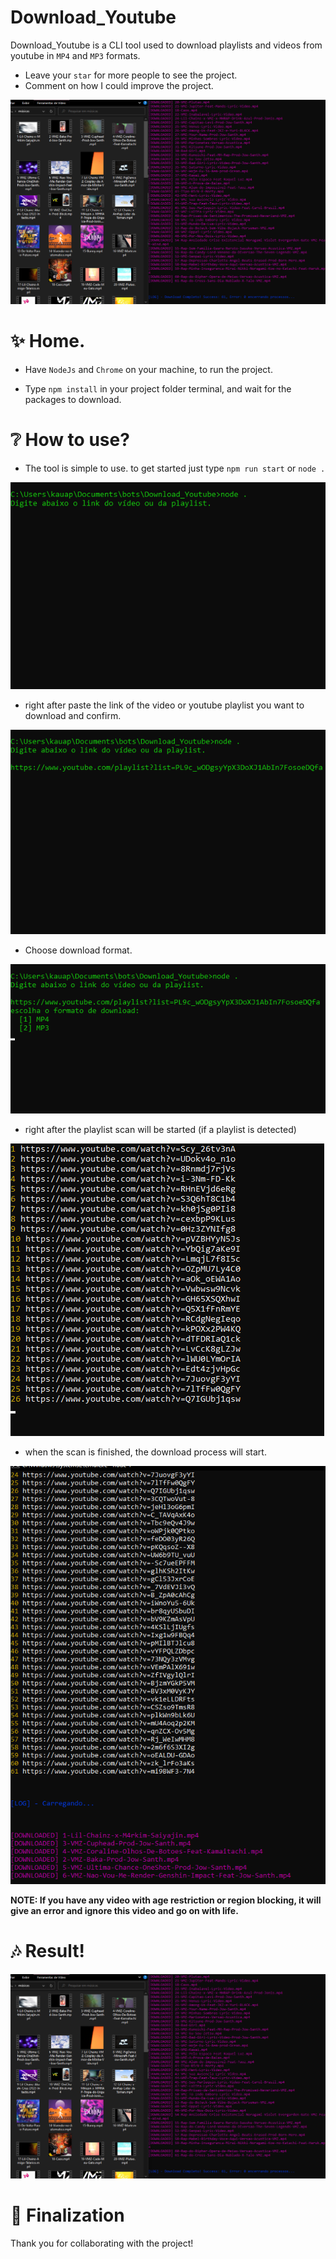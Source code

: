 # Download_Youtube

Download_Youtube is a CLI tool used to download playlists and videos from youtube in ```MP4``` and ```MP3``` formats.

* Leave your ```star``` for more people to see the project.
* Comment on how I could improve the project.

![response](./assets/response.png)

# ✨ Home.

* Have ```NodeJs``` and ```Chrome``` on your machine, to run the project.

* Type ```npm install``` in your project folder terminal, and wait for the packages to download.

# ❔ How to use?

* The tool is simple to use. to get started just type ```npm run start``` or ```node .```

![prompt](./assets/prompt.png)

* right after paste the link of the video or youtube playlist you want to download and confirm.

![search](./assets/search.png)

* Choose download format.

![choices](./assets/choices.png)

* right after the playlist scan will be started (if a playlist is detected)

![playlist](./assets/playlist.png)

* when the scan is finished, the download process will start.

![download](./assets/download.png)

**NOTE: If you have any video with age restriction or region blocking, it will give an error and ignore this video and go on with life.**

# 🎶 Result!

![response](./assets/response.png)

# 🌟 Finalization

Thank you for collaborating with the project!
